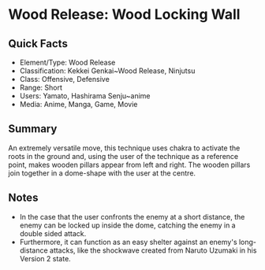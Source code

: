 # Wood Release: Wood Locking Wall

## Quick Facts
- Element/Type: Wood Release
- Classification: Kekkei Genkai~Wood Release, Ninjutsu
- Class: Offensive, Defensive
- Range: Short
- Users: Yamato, Hashirama Senju~anime
- Media: Anime, Manga, Game, Movie

## Summary
An extremely versatile move, this technique uses chakra to activate the roots in the ground and, using the user of the technique as a reference point, makes wooden pillars appear from left and right. The wooden pillars join together in a dome-shape with the user at the centre.

## Notes
- In the case that the user confronts the enemy at a short distance, the enemy can be locked up inside the dome, catching the enemy in a double sided attack.
- Furthermore, it can function as an easy shelter against an enemy's long-distance attacks, like the shockwave created from Naruto Uzumaki in his Version 2 state.
